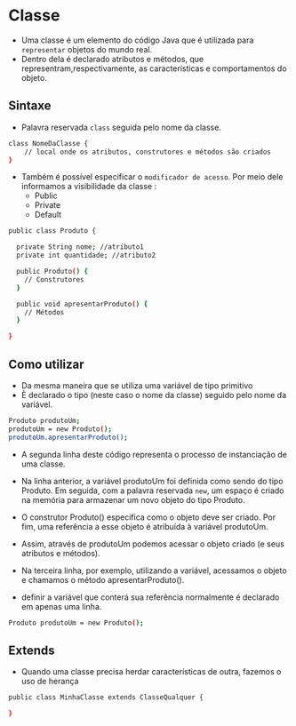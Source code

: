 # Classe
* Uma classe é um elemento do código Java que é utilizada para `representar` objetos do mundo real.
* Dentro dela é declarado atributos e métodos, que representram,respectivamente, as características e comportamentos do objeto.

## Sintaxe
* Palavra reservada `class` seguida pelo nome da classe.
```bash
class NomeDaClasse {
    // local onde os atributos, construtores e métodos são criados
}
```
* Também é possível especificar o `modificador de acesso`. Por meio dele informamos a visibilidade da classe :
    * Public
    * Private
    * Default

```bash
public class Produto {

  private String nome; //atributo1
  private int quantidade; //atributo2

  public Produto() {
    // Construtores
  }

  public void apresentarProduto() {
    // Métodos
  }

}
```

## Como utilizar
* Da mesma maneira que se utiliza uma variável de tipo primitivo
* È declarado o tipo (neste caso o nome da classe) seguido pelo nome da variável.

```bash
Produto produtoUm;
produtoUm = new Produto();
produtoUm.apresentarProduto();
```
* A segunda linha deste código representa o processo de instanciação de uma classe. 

* Na linha anterior, a variável produtoUm foi definida como sendo do tipo Produto. Em seguida, com a palavra reservada `new`, um espaço é criado na memória para armazenar um novo objeto do tipo Produto. 
* O construtor Produto() especifica como o objeto deve ser criado. Por fim, uma referência a esse objeto é atribuída à variável produtoUm.
* Assim, através de produtoUm podemos acessar o objeto criado (e seus atributos e métodos). 
* Na terceira linha, por exemplo, utilizando a variável, acessamos o objeto e chamamos o método apresentarProduto().
* definir a variável que conterá sua referência normalmente é declarado em apenas uma linha.

```bash
Produto produtoUm = new Produto();
```

## Extends
* Quando uma classe precisa herdar características de outra, fazemos o uso de herança

```bash
public class MinhaClasse extends ClasseQualquer {

}
```